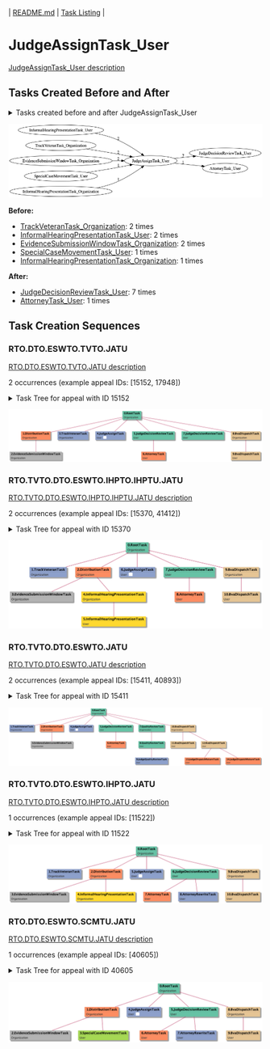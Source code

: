 | [README.md](/README.md) | [Task Listing](tasklist.md) |

# JudgeAssignTask_User

[JudgeAssignTask_User description](../descr/JudgeAssignTask_User.md)

## Tasks Created Before and After

<details><summary>Tasks created before and after JudgeAssignTask_User</summary>

```
digraph G {
rankdir="LR";
"JudgeAssignTask_User" -> "JudgeDecisionReviewTask_User" [label=7]
"InformalHearingPresentationTask_User" -> "JudgeAssignTask_User" [label=2]
"TrackVeteranTask_Organization" -> "JudgeAssignTask_User" [label=2]
"EvidenceSubmissionWindowTask_Organization" -> "JudgeAssignTask_User" [label=2]
"SpecialCaseMovementTask_User" -> "JudgeAssignTask_User" [label=1]
"InformalHearingPresentationTask_Organization" -> "JudgeAssignTask_User" [label=1]
"JudgeAssignTask_User" -> "AttorneyTask_User" [label=1]
}
```
</details>

![JudgeAssignTask_User](dot/JudgeAssignTask_User.dot.png)

**Before:**

   * [TrackVeteranTask_Organization](TrackVeteranTask_Organization.md): 2 times
   * [InformalHearingPresentationTask_User](InformalHearingPresentationTask_User.md): 2 times
   * [EvidenceSubmissionWindowTask_Organization](EvidenceSubmissionWindowTask_Organization.md): 2 times
   * [SpecialCaseMovementTask_User](SpecialCaseMovementTask_User.md): 1 times
   * [InformalHearingPresentationTask_Organization](InformalHearingPresentationTask_Organization.md): 1 times

**After:**

   * [JudgeDecisionReviewTask_User](JudgeDecisionReviewTask_User.md): 7 times
   * [AttorneyTask_User](AttorneyTask_User.md): 1 times

## Task Creation Sequences

### RTO.DTO.ESWTO.TVTO.JATU

[RTO.DTO.ESWTO.TVTO.JATU description](../descr/RTO.DTO.ESWTO.TVTO.JATU.md)

2 occurrences (example appeal IDs: [15152, 17948])

<details><summary>Task Tree for appeal with ID 15152</summary>

```
@startuml
skinparam {
  ObjectBorderColor #555
  ObjectBorderThickness 0
  ObjectFontStyle bold
  ObjectFontSize 14
  ObjectAttributeFontColor #333
  ObjectAttributeFontSize 12
}
  object 0.RootTask #66c2a5 {
Organization
}
  object 1.DistributionTask #fc8d62 {
Organization
}
  object 2.EvidenceSubmissionWindowTask #b3b3b3 {
Organization
}
  object 3.TrackVeteranTask #8da0cb {
Organization
}
  object 4.JudgeAssignTask #8da0cb {
User  <back:white>    </back>
}
  object 5.JudgeDecisionReviewTask #66c2a5 {
User
}
  object 6.AttorneyTask #fc8d62 {
User
}
  object 7.JudgeDecisionReviewTask #66c2a5 {
User
}
  object 8.BvaDispatchTask #e5c494 {
Organization
}
  object 9.BvaDispatchTask #e5c494 {
User
}
0.RootTask -- 1.DistributionTask
1.DistributionTask -- 2.EvidenceSubmissionWindowTask
0.RootTask -- 3.TrackVeteranTask
0.RootTask -- 4.JudgeAssignTask
0.RootTask -- 5.JudgeDecisionReviewTask
5.JudgeDecisionReviewTask -- 6.AttorneyTask
0.RootTask -- 7.JudgeDecisionReviewTask
0.RootTask -- 8.BvaDispatchTask
8.BvaDispatchTask -- 9.BvaDispatchTask
@enduml
```
</details>

![RTO.DTO.ESWTO.TVTO.JATU-15152](uml/RTO.DTO.ESWTO.TVTO.JATU-15152.png)

### RTO.TVTO.DTO.ESWTO.IHPTO.IHPTU.JATU

[RTO.TVTO.DTO.ESWTO.IHPTO.IHPTU.JATU description](../descr/RTO.TVTO.DTO.ESWTO.IHPTO.IHPTU.JATU.md)

2 occurrences (example appeal IDs: [15370, 41412])

<details><summary>Task Tree for appeal with ID 15370</summary>

```
@startuml
skinparam {
  ObjectBorderColor #555
  ObjectBorderThickness 0
  ObjectFontStyle bold
  ObjectFontSize 14
  ObjectAttributeFontColor #333
  ObjectAttributeFontSize 12
}
  object 0.RootTask #66c2a5 {
Organization
}
  object 1.TrackVeteranTask #8da0cb {
Organization
}
  object 2.DistributionTask #fc8d62 {
Organization
}
  object 3.EvidenceSubmissionWindowTask #b3b3b3 {
Organization
}
  object 4.InformalHearingPresentationTask #ffd92f {
Organization
}
  object 5.InformalHearingPresentationTask #ffd92f {
User
}
  object 6.JudgeAssignTask #8da0cb {
User  <back:white>    </back>
}
  object 7.JudgeDecisionReviewTask #66c2a5 {
User
}
  object 8.AttorneyTask #fc8d62 {
User
}
  object 9.BvaDispatchTask #e5c494 {
Organization
}
  object 10.BvaDispatchTask #e5c494 {
User
}
0.RootTask -- 1.TrackVeteranTask
0.RootTask -- 2.DistributionTask
2.DistributionTask -- 3.EvidenceSubmissionWindowTask
2.DistributionTask -- 4.InformalHearingPresentationTask
4.InformalHearingPresentationTask -- 5.InformalHearingPresentationTask
0.RootTask -- 6.JudgeAssignTask
0.RootTask -- 7.JudgeDecisionReviewTask
7.JudgeDecisionReviewTask -- 8.AttorneyTask
0.RootTask -- 9.BvaDispatchTask
9.BvaDispatchTask -- 10.BvaDispatchTask
@enduml
```
</details>

![RTO.TVTO.DTO.ESWTO.IHPTO.IHPTU.JATU-15370](uml/RTO.TVTO.DTO.ESWTO.IHPTO.IHPTU.JATU-15370.png)

### RTO.TVTO.DTO.ESWTO.JATU

[RTO.TVTO.DTO.ESWTO.JATU description](../descr/RTO.TVTO.DTO.ESWTO.JATU.md)

2 occurrences (example appeal IDs: [15411, 40893])

<details><summary>Task Tree for appeal with ID 15411</summary>

```
@startuml
skinparam {
  ObjectBorderColor #555
  ObjectBorderThickness 0
  ObjectFontStyle bold
  ObjectFontSize 14
  ObjectAttributeFontColor #333
  ObjectAttributeFontSize 12
}
  object 0.RootTask #66c2a5 {
Organization
}
  object 1.TrackVeteranTask #8da0cb {
Organization
}
  object 2.DistributionTask #fc8d62 {
Organization
}
  object 3.EvidenceSubmissionWindowTask #b3b3b3 {
Organization
}
  object 4.JudgeAssignTask #8da0cb {
User  <back:white>    </back>
}
  object 5.JudgeDecisionReviewTask #66c2a5 {
User
}
  object 6.AttorneyTask #fc8d62 {
User
}
  object 7.QualityReviewTask #fc8d62 {
Organization
}
  object 8.QualityReviewTask #fc8d62 {
User
}
  object 9.JudgeQualityReviewTask #ffd92f {
User
}
  object 10.BvaDispatchTask #e5c494 {
Organization
}
  object 11.BvaDispatchTask #e5c494 {
User
}
  object 12.BvaDispatchTask #e5c494 {
User
}
  object 13.JudgeDispatchReturnTask #fc8d62 {
User
}
  object 14.JudgeDispatchReturnTask #fc8d62 {
User
}
0.RootTask -- 1.TrackVeteranTask
0.RootTask -- 2.DistributionTask
2.DistributionTask -- 3.EvidenceSubmissionWindowTask
0.RootTask -- 4.JudgeAssignTask
0.RootTask -- 5.JudgeDecisionReviewTask
5.JudgeDecisionReviewTask -- 6.AttorneyTask
0.RootTask -- 7.QualityReviewTask
7.QualityReviewTask -- 8.QualityReviewTask
8.QualityReviewTask -- 9.JudgeQualityReviewTask
0.RootTask -- 10.BvaDispatchTask
10.BvaDispatchTask -- 11.BvaDispatchTask
10.BvaDispatchTask -- 12.BvaDispatchTask
12.BvaDispatchTask -- 13.JudgeDispatchReturnTask
12.BvaDispatchTask -- 14.JudgeDispatchReturnTask
@enduml
```
</details>

![RTO.TVTO.DTO.ESWTO.JATU-15411](uml/RTO.TVTO.DTO.ESWTO.JATU-15411.png)

### RTO.TVTO.DTO.ESWTO.IHPTO.JATU

[RTO.TVTO.DTO.ESWTO.IHPTO.JATU description](../descr/RTO.TVTO.DTO.ESWTO.IHPTO.JATU.md)

1 occurrences (example appeal IDs: [11522])

<details><summary>Task Tree for appeal with ID 11522</summary>

```
@startuml
skinparam {
  ObjectBorderColor #555
  ObjectBorderThickness 0
  ObjectFontStyle bold
  ObjectFontSize 14
  ObjectAttributeFontColor #333
  ObjectAttributeFontSize 12
}
  object 0.RootTask #66c2a5 {
Organization
}
  object 1.TrackVeteranTask #8da0cb {
Organization
}
  object 2.DistributionTask #fc8d62 {
Organization
}
  object 3.EvidenceSubmissionWindowTask #b3b3b3 {
Organization
}
  object 4.InformalHearingPresentationTask #ffd92f {
Organization
}
  object 5.JudgeAssignTask #8da0cb {
User  <back:white>    </back>
}
  object 6.JudgeDecisionReviewTask #66c2a5 {
User
}
  object 7.AttorneyTask #fc8d62 {
User
}
  object 8.AttorneyRewriteTask #8da0cb {
User
}
  object 9.BvaDispatchTask #e5c494 {
Organization
}
  object 10.BvaDispatchTask #e5c494 {
User
}
0.RootTask -- 1.TrackVeteranTask
0.RootTask -- 2.DistributionTask
2.DistributionTask -- 3.EvidenceSubmissionWindowTask
2.DistributionTask -- 4.InformalHearingPresentationTask
0.RootTask -- 5.JudgeAssignTask
0.RootTask -- 6.JudgeDecisionReviewTask
6.JudgeDecisionReviewTask -- 7.AttorneyTask
6.JudgeDecisionReviewTask -- 8.AttorneyRewriteTask
0.RootTask -- 9.BvaDispatchTask
9.BvaDispatchTask -- 10.BvaDispatchTask
@enduml
```
</details>

![RTO.TVTO.DTO.ESWTO.IHPTO.JATU-11522](uml/RTO.TVTO.DTO.ESWTO.IHPTO.JATU-11522.png)

### RTO.DTO.ESWTO.SCMTU.JATU

[RTO.DTO.ESWTO.SCMTU.JATU description](../descr/RTO.DTO.ESWTO.SCMTU.JATU.md)

1 occurrences (example appeal IDs: [40605])

<details><summary>Task Tree for appeal with ID 40605</summary>

```
@startuml
skinparam {
  ObjectBorderColor #555
  ObjectBorderThickness 0
  ObjectFontStyle bold
  ObjectFontSize 14
  ObjectAttributeFontColor #333
  ObjectAttributeFontSize 12
}
  object 0.RootTask #66c2a5 {
Organization
}
  object 1.DistributionTask #fc8d62 {
Organization
}
  object 2.EvidenceSubmissionWindowTask #b3b3b3 {
Organization
}
  object 3.SpecialCaseMovementTask #66c2a5 {
User
}
  object 4.JudgeAssignTask #8da0cb {
User  <back:white>    </back>
}
  object 5.JudgeDecisionReviewTask #66c2a5 {
User
}
  object 6.AttorneyTask #fc8d62 {
User
}
  object 7.AttorneyRewriteTask #8da0cb {
User
}
  object 8.BvaDispatchTask #e5c494 {
Organization
}
  object 9.BvaDispatchTask #e5c494 {
User
}
0.RootTask -- 1.DistributionTask
1.DistributionTask -- 2.EvidenceSubmissionWindowTask
1.DistributionTask -- 3.SpecialCaseMovementTask
0.RootTask -- 4.JudgeAssignTask
0.RootTask -- 5.JudgeDecisionReviewTask
5.JudgeDecisionReviewTask -- 6.AttorneyTask
5.JudgeDecisionReviewTask -- 7.AttorneyRewriteTask
0.RootTask -- 8.BvaDispatchTask
8.BvaDispatchTask -- 9.BvaDispatchTask
@enduml
```
</details>

![RTO.DTO.ESWTO.SCMTU.JATU-40605](uml/RTO.DTO.ESWTO.SCMTU.JATU-40605.png)

